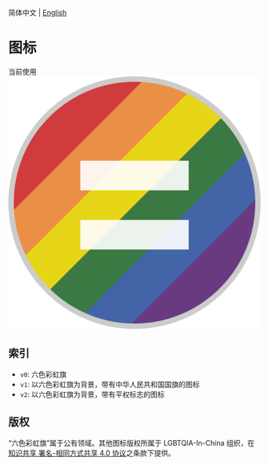 简体中文 | [English](README.el.md)

# 图标

当前使用
![图标](./v2/logo.svg)

## 索引

- `v0`: 六色彩虹旗
- `v1`: 以六色彩虹旗为背景，带有中华人民共和国国旗的图标
- `v2`: 以六色彩虹旗为背景，带有平权标志的图标

## 版权

“六色彩虹旗”属于公有领域。其他图标版权所属于 LGBTQIA-In-China 组织，在[知识共享 署名-相同方式共享 4.0 协议](https://creativecommons.org/licenses/by-sa/4.0/deed.en)之条款下提供。
